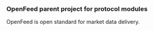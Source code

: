 ### OpenFeed parent project for protocol modules

OpenFeed is open standard for market data delivery.